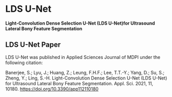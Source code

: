 # LDS U-Net
**Light-Convolution Dense Selection U-Net (LDS U-Net)for Ultrasound Lateral Bony Feature Segmentation**
## LDS U-Net Paper
LDS U-Net was published in Applied Sciences Journal of MDPI under the following citation:

Banerjee, S.; Lyu, J.; Huang, Z.; Leung, F.H.F.; Lee, T.T.-Y.; Yang, D.; Su, S.; Zheng, Y.; Ling, S.-H. Light-Convolution Dense Selection U-Net (LDS U-Net) for Ultrasound Lateral Bony Feature Segmentation. Appl. Sci. 2021, 11, 10180. https://doi.org/10.3390/app112110180
